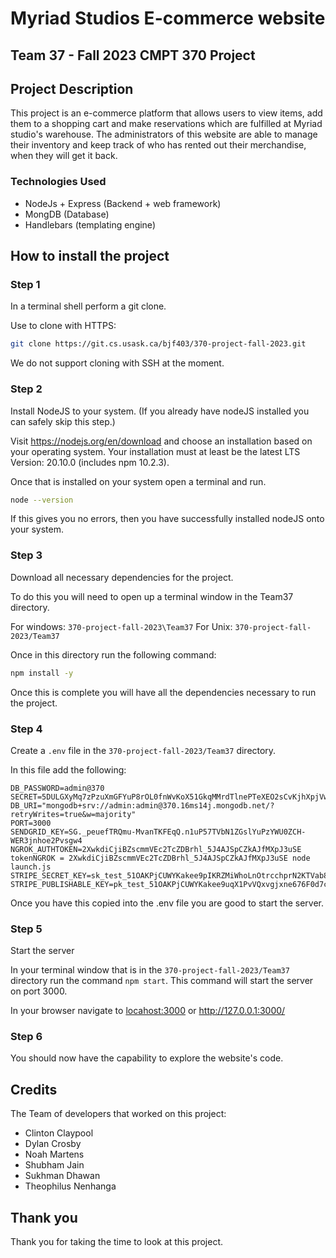 # Myriad Studios E-commerce website

## Team 37 - Fall 2023 CMPT 370 Project

## Project Description

This project is an e-commerce platform that allows users to view items, add them to a shopping cart and make reservations which are fulfilled at Myriad studio's warehouse. The administrators of this website are able to manage their inventory and keep track of who has rented out their merchandise, when they will get it back.

### Technologies Used

* NodeJs + Express (Backend + web framework)
* MongDB (Database)
* Handlebars (templating engine)

## How to install the project

### Step 1

In a terminal shell perform a git clone.

Use to clone with HTTPS: 

```bash
git clone https://git.cs.usask.ca/bjf403/370-project-fall-2023.git
```

We do not support cloning with SSH at the moment.


### Step 2

Install NodeJS to your system. (If you already have nodeJS installed you can safely skip this step.)

Visit <https://nodejs.org/en/download> and choose an installation based on your operating system.
Your installation must at least be the latest LTS Version: 20.10.0 (includes npm 10.2.3).

Once that is installed on your system open a terminal and run.

```bash
node --version
```

If this gives you no errors, then you have successfully installed nodeJS onto your system.

### Step 3

Download all necessary dependencies for the project.

To do this you will need to open up a terminal window in the Team37 directory.

For windows: `370-project-fall-2023\Team37`
For Unix: `370-project-fall-2023/Team37`

Once in this directory run the following command:

```bash
npm install -y
```

Once this is complete you will have all the dependencies necessary to run the project.

### Step 4

Create a `.env` file in the `370-project-fall-2023/Team37` directory.

In this file add the following:

```env
DB_PASSWORD=admin@370
SECRET=5DULGXyMq7zPzuXmGFYuP8rOL0fnWvKoX51GkqMMrdTlnePTeXEO2sCvKjhXpjVw
DB_URI="mongodb+srv://admin:admin@370.16ms14j.mongodb.net/?retryWrites=true&w=majority"
PORT=3000
SENDGRID_KEY=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
NGROK_AUTHTOKEN=2XwkdiCjiBZscmmVEc2TcZDBrhl_5J4AJSpCZkAJfMXpJ3uSE
tokenNGROK = 2XwkdiCjiBZscmmVEc2TcZDBrhl_5J4AJSpCZkAJfMXpJ3uSE node launch.js
STRIPE_SECRET_KEY=sk_test_51OAKPjCUWYKakee9pIKRZMiWhoLnOtrcchprN2KTVab8A05zDhLLJed35Ih9Za5tLNoGAEK3gfLV0FkP9OEVVQMX00tImmsV1e
STRIPE_PUBLISHABLE_KEY=pk_test_51OAKPjCUWYKakee9uqX1PvVQxvgjxne676F0d7c6ujYg3uxu2r5qCUz8y1jlSRDkz73xPtgD7Etpyf0M1RCualDF00L2JYGtbh
```

Once you have this copied into the .env file you are good to start the server.

### Step 5

Start the server

In your terminal window that is in the `370-project-fall-2023/Team37` directory run the command `npm start`. This command will start the server on port 3000.

In your browser navigate to <locahost:3000> or <http://127.0.0.1:3000/>

### Step 6

You should now have the capability to explore the website's code.

## Credits

The Team of developers that worked on this project:

* Clinton Claypool
* Dylan Crosby
* Noah Martens
* Shubham Jain
* Sukhman Dhawan
* Theophilus Nenhanga

## Thank you

Thank you for taking the time to look at this project.
